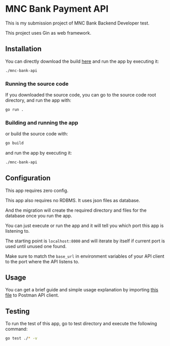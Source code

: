 # MNC Bank Payment API

This is my submission project of MNC Bank Backend Developer test.

This project uses Gin as web framework.


## Installation
You can directly download the build [here](https://github.com/abyanfalah/mnc-bank-api-submission/releases/tag/bin)
and run the app by executing it:
```bash
./mnc-bank-api
```

### Running the source code

If you downloaded the source code, you can go to the source code root directory, and run the app with:

```bash
go run .
```

### Building and running the app
or build the source code with:
```bash
go build
```
and run the app by executing it:
```bash
./mnc-bank-api
```
## Configuration
This app requires zero config.

This app also requires no RDBMS. It uses json files as database.

And the migration will create the required directory and files for the database once you run the app.

You can just execute or run the app and it will tell you which port this app is listening to.

The starting point is `localhost:8000`
and will iterate by itself if current port is used until unused one found.

Make sure to match the `base_url` in environment variables of your API client to the port where the API listens to.

## Usage
You can get a brief guide and simple usage explanation by importing [this file](https://github.com/abyanfalah/mnc-bank-api-submission/blob/main/Request%20collection.postman_collection.json) to Postman API client.

## Testing
To run the test of this app, go to test directory and execute the following command:
```bash
go test ./* -v
```